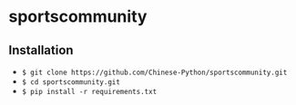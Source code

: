 sportscommunity
======


Installation
---

* `$ git clone https://github.com/Chinese-Python/sportscommunity.git`
* `$ cd sportscommunity.git`
* `$ pip install -r requirements.txt`
